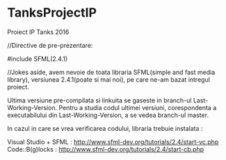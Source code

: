 # TanksProjectIP
Proiect IP Tanks 2016 

//Directive de pre-prezentare:

#include SFML(2.4.1)


//Jokes aside, avem nevoie de toata libraria SFML(simple and fast media library), versiunea 2.4.1(poate si mai noi), pe care ne-am bazat intregul proiect.

Ultima versiune pre-compilata si linkuita se gaseste in branch-ul Last-Working-Version.
Pentru a studia codul ultimei versiuni, corespondenta a executabilului din Last-Working-Version, a se vedea branch-ul master.

In cazul in care se vrea verificarea codului, libraria trebuie instalata :

Visual Studio + SFML : http://www.sfml-dev.org/tutorials/2.4/start-vc.php
Code::B(g)locks : http://www.sfml-dev.org/tutorials/2.4/start-cb.php
